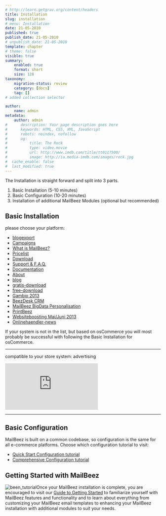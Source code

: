 ```yaml
---
# http://learn.getgrav.org/content/headers
title: Installation
slug: installation
# menu: Installation
date: 21-05-2010
published: true
publish_date: 21-05-2010
# unpublish_date: 21-05-2010
template: chapter
# theme: false
visible: true
summary:
    enabled: true
    format: short
    size: 128
taxonomy:
    migration-status: review
    category: [docs]
    tag: []
# added collection selector

author:
    name: admin
metadata:
    author: admin
#      description: Your page description goes here
#      keywords: HTML, CSS, XML, JavaScript
#      robots: noindex, nofollow
#      og:
#          title: The Rock
#          type: video.movie
#          url: http://www.imdb.com/title/tt0117500/
#          image: http://ia.media-imdb.com/images/rock.jpg
#  cache_enable: false
#  last_modified: true
---
```


The Installation is straight forward and split into 3 parts.

1. Basic Installation (5-10 minutes)
2. Basic Configuration (10-20 minutes)
3. Installation of additional MailBeez Modules (optional but recommended)

## Basic Installation

please choose your platform:

- [blogexport](http://localhost/wordpress_mailbeez_EOL/blogexport/)
- [Campaigns](http://localhost/wordpress_mailbeez_EOL/campaign/)
- [What is MailBeez?](http://localhost/wordpress_mailbeez_EOL/what-is-mailbeez/)
- [Pricelist](http://localhost/wordpress_mailbeez_EOL/pricelist/)
- [Download](http://localhost/wordpress_mailbeez_EOL/download/)
- [Support & F.A.Q.](http://localhost/wordpress_mailbeez_EOL/support/)
- [Documentation](http://localhost/wordpress_mailbeez_EOL/documentation/)
- [About](http://localhost/wordpress_mailbeez_EOL/about/)
- [blog](http://localhost/wordpress_mailbeez_EOL/blog/)
- [gratis-download](http://localhost/wordpress_mailbeez_EOL/gratis-download/)
- [free-download](http://localhost/wordpress_mailbeez_EOL/free-download/)
- [Gambio 2013](http://localhost/wordpress_mailbeez_EOL/gambio-admin-news/)
- [BeezDesk CRM](http://localhost/wordpress_mailbeez_EOL/beezdesk/)
- [MailBeez BigData Personalisation](http://localhost/wordpress_mailbeez_EOL/bigdata/)
- [PrintBeez](http://localhost/wordpress_mailbeez_EOL/printbeez/)
- [Websiteboosting Mai/Juni 2013](http://localhost/wordpress_mailbeez_EOL/websiteboosting/)
- [Onlinehaendler-news](http://localhost/wordpress_mailbeez_EOL/onlinehaendler-news/)

If your system is not in the list, but based on osCommerce you will most probably be successful with following the Basic Installation for osCommerce.

- - - - - -

compatible to your store system: advertising   
  
[![commerce:seo Die Onlineshop Software](https://www.commerce-seo.de/partnerportal/view.php?partnerid=cf001&bannerid=26 "commerce:seo Die Onlineshop Software")](https://www.commerce-seo.de/partnerportal/partnerdoor.php?partnerid=cf001&bannerid=26)

- - - - - -

## Basic Configuration

MailBeez is built on a common codebase, so configuration is the same for all e-commerce platforms. Choose which configuration tutorial to visit:

- [Quick Start Configuration tutorial](http://www.mailbeez.com/documentation/tutorials/mailbeez-quick-start-configuration-tutorial/)
- [Comprehensive Configuration tutorial](http://www.mailbeez.com/documentation/tutorials/mailbeez-comprehensive-configuration-tutorial/)

## Getting Started with MailBeez

![](http://www.mailbeez.com/wp-content/uploads/2010/11/been_tutorial.png "been_tutorial")Once your MailBeez installation is complete, you are encouraged to visit our [ Guide to Getting Started](http://www.mailbeez.com/documentation/tutorials/guide-to-getting-started/) to familiarize yourself with MailBeez features and functionality and to learn about everything from customizing your MailBeez email templates to enhancing your MailBeez installation with additional modules to suit your needs.  
  
